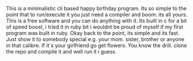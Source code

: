 This is a minimalistic cli based happy birthday program. Its so simple to the point that to run/execute it you just need a compiler and boom. its all 
yours. This is a free software and you can do anything with it. Its built in c for a bit of speed boost, i tried it in ruby bit i wouldnt be proud of myself if my first program was built in ruby. Okay back to the point, its simple and its fast. Just show it to somebody special e.g. your mom. sister, brother or anyone in that calibre. If it`s your girlfriend go get flowers. You know the drill. clone the repo and compile it and well run it i guess. 
